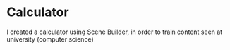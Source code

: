 # Calculator
 I created a calculator using Scene Builder, in order to train content seen at university (computer science)
